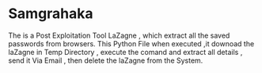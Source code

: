 # Samgrahaka
The is a Post Exploitation Tool LaZagne , which extract all the saved passwords from browsers. This Python File when executed ,it downoad the laZagne in Temp Directory , execute the comand and extract all details , send it Via Email , then delete the laZagne from the System.
